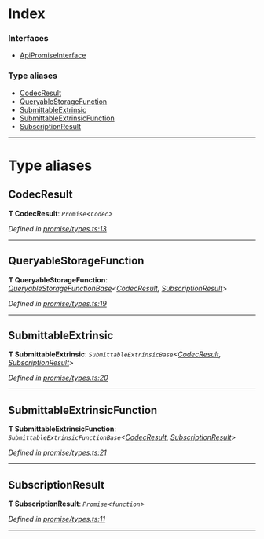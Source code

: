 

# Index

### Interfaces

* [ApiPromiseInterface](../interfaces/_promise_types_.apipromiseinterface.md)

### Type aliases

* [CodecResult](_promise_types_.md#codecresult)
* [QueryableStorageFunction](_promise_types_.md#queryablestoragefunction)
* [SubmittableExtrinsic](_promise_types_.md#submittableextrinsic)
* [SubmittableExtrinsicFunction](_promise_types_.md#submittableextrinsicfunction)
* [SubscriptionResult](_promise_types_.md#subscriptionresult)

---

# Type aliases

<a id="codecresult"></a>

##  CodecResult

**Ƭ CodecResult**: *`Promise`<`Codec`>*

*Defined in [promise/types.ts:13](https://github.com/polkadot-js/api/blob/c366ede/packages/api/src/promise/types.ts#L13)*

___
<a id="queryablestoragefunction"></a>

##  QueryableStorageFunction

**Ƭ QueryableStorageFunction**: *[QueryableStorageFunctionBase](../interfaces/_types_.queryablestoragefunctionbase.md)<[CodecResult](_promise_types_.md#codecresult), [SubscriptionResult](_promise_types_.md#subscriptionresult)>*

*Defined in [promise/types.ts:19](https://github.com/polkadot-js/api/blob/c366ede/packages/api/src/promise/types.ts#L19)*

___
<a id="submittableextrinsic"></a>

##  SubmittableExtrinsic

**Ƭ SubmittableExtrinsic**: *`SubmittableExtrinsicBase`<[CodecResult](_promise_types_.md#codecresult), [SubscriptionResult](_promise_types_.md#subscriptionresult)>*

*Defined in [promise/types.ts:20](https://github.com/polkadot-js/api/blob/c366ede/packages/api/src/promise/types.ts#L20)*

___
<a id="submittableextrinsicfunction"></a>

##  SubmittableExtrinsicFunction

**Ƭ SubmittableExtrinsicFunction**: *`SubmittableExtrinsicFunctionBase`<[CodecResult](_promise_types_.md#codecresult), [SubscriptionResult](_promise_types_.md#subscriptionresult)>*

*Defined in [promise/types.ts:21](https://github.com/polkadot-js/api/blob/c366ede/packages/api/src/promise/types.ts#L21)*

___
<a id="subscriptionresult"></a>

##  SubscriptionResult

**Ƭ SubscriptionResult**: *`Promise`<`function`>*

*Defined in [promise/types.ts:11](https://github.com/polkadot-js/api/blob/c366ede/packages/api/src/promise/types.ts#L11)*

___

